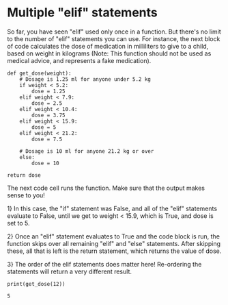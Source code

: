 # Multiple "elif" statements
So far, you have seen "elif" used only once in a function. But there's no limit to the number of "elif" statements you can use. For instance, the next block of code
calculates the dose of medication in milliliters to give to a child, based on weight in kilograms (Note: This function should not be used as medical advice, and represents a fake medication).

    def get_dose(weight):
        # Dosage is 1.25 ml for anyone under 5.2 kg
        if weight < 5.2:
            dose = 1.25
        elif weight < 7.9:
            dose = 2.5
        elif weight < 10.4:
            dose = 3.75
        elif weight < 15.9:
            dose = 5
        elif weight < 21.2:
            dose = 7.5
    
        # Dosage is 10 ml for anyone 21.2 kg or over
        else:
            dose = 10
    
    return dose


The next code cell runs the function. Make sure that the output makes sense to you!

1} In this case, the "if" statement was False, and all of the "elif" statements evaluate to False, until we get to weight < 15.9, which is True, and dose is set to 5.

2} Once an "elif" statement evaluates to True and the code block is run, the function skips over all remaining "elif" and "else" statements. After skipping these, all that is left is the return statement, which returns the value of dose.

3} The order of the elif statements does matter here! Re-ordering the statements will return a very different result.


    print(get_dose(12))

    5
